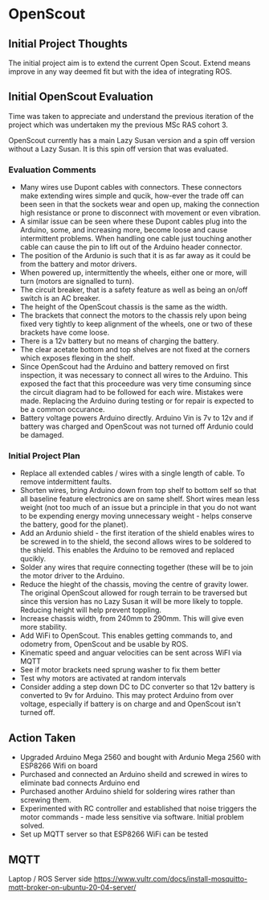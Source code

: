 # OpenScout

## Initial Project Thoughts

The initial project aim is to extend the current Open Scout. Extend means improve in any way deemed fit but with the idea of integrating ROS.

## Initial OpenScout Evaluation

Time was taken to appreciate and understand the previous iteration of the project which was undertaken my the previous MSc RAS cohort 3.


OpenScout currently has a main Lazy Susan version and a spin off version without a Lazy Susan. It is this spin off version that was evaluated.

### Evaluation Comments

- Many wires use Dupont cables with connectors. These connectors make extending wires simple and qucik, how-ever the trade off can been seen in that the sockets wear and open up, making the connection high resistance or prone to disconnect with movement or even vibration.
- A similar issue can be seen where these Dupont cables plug into the Arduino, some, and increasing more, become loose and cause intermittent problems. When handling one cable just touching another cable can cause the pin to lift out of the Arduino header connector.
- The position of the Ardunio is such that it is as far away as it could be from the battery and motor drivers.
- When powered up, intermittently the wheels, either one or more, will turn (motors are signalled to turn). 
- The circuit breaker, that is a safety feature as well as being an on/off switch is an AC breaker.
- The height of the OpenScout chassis is the same as the width.
- The brackets that connect the motors to the chassis rely upon being fixed very tightly to keep alignment of the wheels, one or two of these brackets have come loose.
- There is a 12v battery but no means of charging the battery.
- The clear acetate bottom and top shelves are not fixed at the corners which exposes flexing in the shelf.
- Since OpenScout had the Arduino and battery removed on first inspection, it was necessary to connect all wires to the Arduino. This exposed the fact that this proceedure was very time consuming since the circuit diagram had to be followed for each wire. Mistakes were made. Replacing the Arduino during testing or for repair is expected to be a common occurance.
- Battery voltage powers Arduino directly. Arduino Vin is 7v to 12v and if battery was charged and OpenScout was not turned off Ardunio could be damaged.

### Initial Project Plan

- Replace all extended cables / wires with a single length of cable. To remove intdermittent faults.
- Shorten wires, bring Arduino down from top shelf to bottom self so that all baseline feature electronics are on same shelf. Short wires mean less weight (not too much of an issue but a principle in that you do not want to be expending energy moving unnecessary weight - helps conserve the battery, good for the planet).
- Add an Ardunio shield - the first iteration of the shield enables wires to be screwed in to the shield, the second allows wires to be soldered to the shield. This enables the Arduino to be removed and replaced qucikly.
- Solder any wires that require connecting together (these will be to join the motor driver to the Arduino.
- Reduce the hieght of the chassis, moving the centre of gravity lower. The original OpenScout allowed for rough terrain to be traversed but since this version has no Lazy Susan it will be more likely to topple. Reducing height will help prevent toppling.
- Increase chassis width, from 240mm to 290mm. This will give even more stability. 
- Add WiFi to OpenScout. This enables getting commands to, and odometry from, OpenScout and be usable by ROS.
- Kinematic speed and anguar velocities can be sent across WiFI via MQTT
- See if motor brackets need sprung washer to fix them better
- Test why motors are activated at random intervals
- Consider adding a step down DC to DC converter so that 12v battery is converted to 9v for Arduino. This may protect Arduino from over voltage, especially if battery is on charge and and OpenScout isn't turned off. 

## Action Taken

- Upgraded Arduino Mega 2560 and bought with Ardunio Mega 2560 with ESP8266 Wifi on board
- Purchased and connected an Arduino sheild and screwed in wires to eliminate bad connects Arduino end
- Purchased another Arduino shield for soldering wires rather than screwing them.
- Experimented with RC controller and established that noise triggers the motor commands - made less sensitive via software. Initial problem solved.
- Set up MQTT server so that ESP8266 WiFi can be tested

## MQTT
Laptop / ROS Server side https://www.vultr.com/docs/install-mosquitto-mqtt-broker-on-ubuntu-20-04-server/





